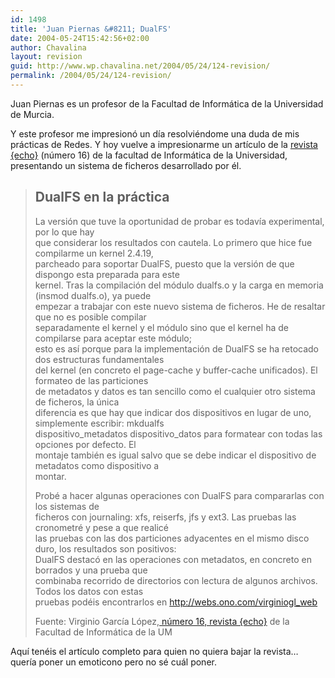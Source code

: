 ```yaml
---
id: 1498
title: 'Juan Piernas &#8211; DualFS'
date: 2004-05-24T15:42:56+02:00
author: Chavalina
layout: revision
guid: http://www.wp.chavalina.net/2004/05/24/124-revision/
permalink: /2004/05/24/124-revision/
---
```

Juan Piernas es un profesor de la Facultad de Informática de la Universidad de Murcia.

Y este profesor me impresionó un día resolviéndome una duda de mis prácticas de Redes. Y hoy vuelve a impresionarme un artículo de la <a href="http://www.revistaecho.com/" target="_blank">revista {echo}</a> (número 16) de la facultad de Informática de la Universidad, presentando un sistema de ficheros desarrollado por él. 

> ## DualFS en la práctica
> 
> La versión que tuve la oportunidad de probar es todavía experimental, por lo que hay  
> que considerar los resultados con cautela. Lo primero que hice fue compilarme un kernel 2.4.19,  
> parcheado para soportar DualFS, puesto que la versión de que dispongo esta preparada para este  
> kernel. Tras la compilación del módulo dualfs.o y la carga en memoria (insmod dualfs.o), ya puede  
> empezar a trabajar con este nuevo sistema de ficheros. He de resaltar que no es posible compilar  
> separadamente el kernel y el módulo sino que el kernel ha de compilarse para aceptar este módulo;  
> esto es así porque para la implementación de DualFS se ha retocado dos estructuras fundamentales  
> del kernel (en concreto el page-cache y buffer-cache unificados). El formateo de las particiones  
> de metadatos y datos es tan sencillo como el cualquier otro sistema de ficheros, la única  
> diferencia es que hay que indicar dos dispositivos en lugar de uno, simplemente escribir: mkdualfs  
> dispositivo\_metadatos dispositivo\_datos para formatear con todas las opciones por defecto. El  
> montaje también es igual salvo que se debe indicar el dispositivo de metadatos como dispositivo a  
> montar.
> 
> Probé a hacer algunas operaciones con DualFS para compararlas con los sistemas de  
> ficheros con journaling: xfs, reiserfs, jfs y ext3. Las pruebas las cronometré y pese a que realicé  
> las pruebas con las dos particiones adyacentes en el mismo disco duro, los resultados son positivos:  
> DualFS destacó en las operaciones con metadatos, en concreto en borrados y una prueba que  
> combinaba recorrido de directorios con lectura de algunos archivos. Todos los datos con estas  
> pruebas podéis encontrarlos en <a href="http://webs.ono.com/virginiogl_web" target="_blank">http://webs.ono.com/virginiogl_web</a>
> 
> <p class="cita">
>   Fuente: Virginio García López,<a href="http://www.revistaecho.com/" target="_blank"> número 16, revista {echo}</a> de la Facultad de Informática de la UM
> </p>

Aquí tenéis el artículo completo para quien no quiera bajar la revista… quería poner un emoticono pero no sé cuál poner.